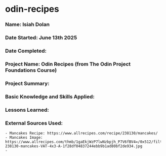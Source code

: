 # odin-recipes

### Name: Isiah Dolan  
### Date Started: June 13th 2025
### Date Completed: 

### Project Name: Odin Recipes (from The Odin Project Foundations Course)

### Project Summary:  

### Basic Knowledge and Skills Applied:  

### Lessons Learned:  

### External Sources Used:  
    - Mancakes Recipe: https://www.allrecipes.com/recipe/238130/mancakes/  
    - Mancakes Image: https://www.allrecipes.com/thmb/1gaEkjWzP7lwNzbpjh_P7V6fBV4=/0x512/filters:no_upscale():max_bytes(150000):strip_icc():format(webp)/ALR-238130-mancakes-VAT-4x3-A-1f28df04837244ebb9b1ad80bf2de934.jpg  
    - 